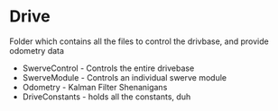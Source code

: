 # Drive

Folder which contains all the files to control the drivbase, and provide odometry data

- SwerveControl - Controls the entire drivebase
- SwerveModule - Controls an individual swerve module
- Odometry - Kalman Filter Shenanigans
- DriveConstants - holds all the constants, duh